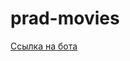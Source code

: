 # prad-movies

[Ссылка на бота](https://discord.com/api/oauth2/authorize?client_id=804637159998226492&permissions=64&scope=bot)
